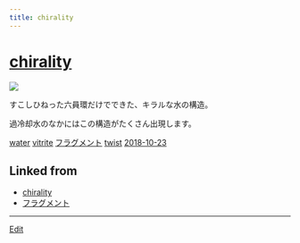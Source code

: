```yaml
---
title: chirality
---
```

# [chirality](/chirality)

![](https://i.gyazo.com/b20a991dbfbf3df77180b408e51a3f0d.jpg)

すこしひねった六員環だけでできた、キラルな水の構造。

過冷却水のなかにはこの構造がたくさん出現します。



[water](/water) [vitrite](/vitrite) [フラグメント](/フラグメント) [twist](/twist)  [2018-10-23](/2018-10-23) 





## Linked from

* [chirality](/chirality)
* [フラグメント](/フラグメント)


----

[Edit](https://github.com/vitroid/vitroid.github.io/edit/master/MD/chirality.md)


